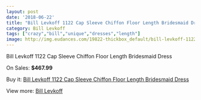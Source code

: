 ```yaml
---
layout: post
date: '2018-06-22'
title: "Bill Levkoff 1122 Cap Sleeve Chiffon Floor Length Bridesmaid Dress"
category: Bill Levkoff
tags: ["crazy","bill","unique","dresses","length"]
image: http://img.eudances.com/19822-thickbox_default/bill-levkoff-1122-cap-sleeve-chiffon-floor-length-bridesmaid-dress.jpg
---
```

Bill Levkoff 1122 Cap Sleeve Chiffon Floor Length Bridesmaid Dress

On Sales: **$467.99**
<a href="https://www.eudances.com/en/bill-levkoff/5906-bill-levkoff-1122-cap-sleeve-chiffon-floor-length-bridesmaid-dress.html"><amp-img layout="responsive" width="600" height="600" src="//img.eudances.com/19822-thickbox_default/bill-levkoff-1122-cap-sleeve-chiffon-floor-length-bridesmaid-dress.jpg" alt="Bill Levkoff 1122 Cap Sleeve Chiffon Floor Length Bridesmaid Dress 0" /></a>
<a href="https://www.eudances.com/en/bill-levkoff/5906-bill-levkoff-1122-cap-sleeve-chiffon-floor-length-bridesmaid-dress.html"><amp-img layout="responsive" width="600" height="600" src="//img.eudances.com/19823-thickbox_default/bill-levkoff-1122-cap-sleeve-chiffon-floor-length-bridesmaid-dress.jpg" alt="Bill Levkoff 1122 Cap Sleeve Chiffon Floor Length Bridesmaid Dress 1" /></a>

Buy it: [Bill Levkoff 1122 Cap Sleeve Chiffon Floor Length Bridesmaid Dress](https://www.eudances.com/en/bill-levkoff/5906-bill-levkoff-1122-cap-sleeve-chiffon-floor-length-bridesmaid-dress.html "Bill Levkoff 1122 Cap Sleeve Chiffon Floor Length Bridesmaid Dress")

View more: [Bill Levkoff](https://www.eudances.com/en/57-bill-levkoff "Bill Levkoff")
